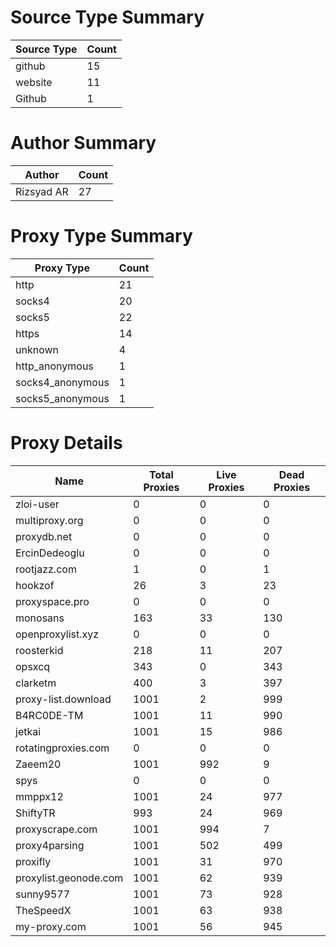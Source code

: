 # Source Type Summary

| Source Type | Count |
|-------------|-------|
| github | 15 |
| website | 11 |
| Github | 1 |


# Author Summary

| Author | Count |
|--------|-------|
| Rizsyad AR | 27 |


# Proxy Type Summary

| Proxy Type | Count |
|------------|-------|
| http | 21 |
| socks4 | 20 |
| socks5 | 22 |
| https | 14 |
| unknown | 4 |
| http_anonymous | 1 |
| socks4_anonymous | 1 |
| socks5_anonymous | 1 |


# Proxy Details

| Name | Total Proxies | Live Proxies | Dead Proxies |
|------|---------------|--------------|---------------|
| zloi-user | 0 | 0 | 0 |
| multiproxy.org | 0 | 0 | 0 |
| proxydb.net | 0 | 0 | 0 |
| ErcinDedeoglu | 0 | 0 | 0 |
| rootjazz.com | 1 | 0 | 1 |
| hookzof | 26 | 3 | 23 |
| proxyspace.pro | 0 | 0 | 0 |
| monosans | 163 | 33 | 130 |
| openproxylist.xyz | 0 | 0 | 0 |
| roosterkid | 218 | 11 | 207 |
| opsxcq | 343 | 0 | 343 |
| clarketm | 400 | 3 | 397 |
| proxy-list.download | 1001 | 2 | 999 |
| B4RC0DE-TM | 1001 | 11 | 990 |
| jetkai | 1001 | 15 | 986 |
| rotatingproxies.com | 0 | 0 | 0 |
| Zaeem20 | 1001 | 992 | 9 |
| spys | 0 | 0 | 0 |
| mmppx12 | 1001 | 24 | 977 |
| ShiftyTR | 993 | 24 | 969 |
| proxyscrape.com | 1001 | 994 | 7 |
| proxy4parsing | 1001 | 502 | 499 |
| proxifly | 1001 | 31 | 970 |
| proxylist.geonode.com | 1001 | 62 | 939 |
| sunny9577 | 1001 | 73 | 928 |
| TheSpeedX | 1001 | 63 | 938 |
| my-proxy.com | 1001 | 56 | 945 |
